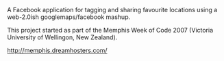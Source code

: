 A Facebook application for tagging and sharing favourite locations using a web-2.0ish googlemaps/facebook mashup.

This project started as part of the Memphis Week of Code 2007 (Victoria University of Wellingon, New Zealand).

http://memphis.dreamhosters.com/